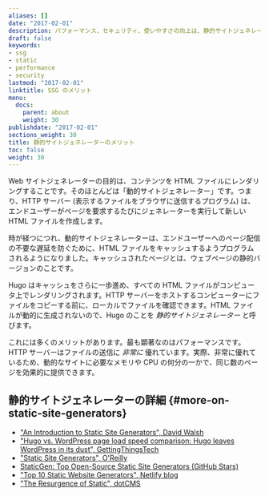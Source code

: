 ```yaml
---
aliases: []
date: "2017-02-01"
description: パフォーマンス、セキュリティ、使いやすさの向上は、静的サイトジェネレーターが魅力的な理由のほんの一部です。
draft: false
keywords:
- ssg
- static
- performance
- security
lastmod: "2017-02-01"
linktitle: SSG のメリット
menu:
  docs:
    parent: about
    weight: 30
publishdate: "2017-02-01"
sections_weight: 30
title: 静的サイトジェネレーターのメリット
toc: false
weight: 30
---
```


Web サイトジェネレーターの目的は、コンテンツを HTML ファイルにレンダリングすることです。そのほとんどは「動的サイトジェネレーター」です。つまり、HTTP サーバー (表示するファイルをブラウザに送信するプログラム) は、エンドユーザーがページを要求するたびにジェネレーターを実行して新しい HTML ファイルを作成します。

時が経つにつれ、動的サイトジェネレーターは、エンドユーザーへのページ配信の不要な遅延を防ぐために、HTML ファイルをキャッシュするようプログラムされるようになりました。キャッシュされたページとは、ウェブページの静的バージョンのことです。

Hugo はキャッシュをさらに一歩進め、すべての HTML ファイルがコンピュータ上でレンダリングされます。HTTP サーバーをホストするコンピューターにファイルをコピーする前に、ローカルでファイルを確認できます。HTML ファイルが動的に生成されないので、Hugo のことを *静的サイトジェネレーター* と呼びます。

これには多くのメリットがあります。最も顕著なのはパフォーマンスです。HTTP サーバーはファイルの送信に *非常に* 優れています。実際、非常に優れているため、動的なサイトに必要なメモリや CPU の何分の一かで、同じ数のページを効果的に提供できます。

## 静的サイトジェネレーターの詳細 {#more-on-static-site-generators}

* ["An Introduction to Static Site Generators", David Walsh][]
* ["Hugo vs. WordPress page load speed comparison: Hugo leaves WordPress in its dust", GettingThingsTech][hugovwordpress]
* ["Static Site Generators", O'Reilly][]
* [StaticGen: Top Open-Source Static Site Generators (GitHub Stars)][]
* ["Top 10 Static Website Generators", Netlify blog][]
* ["The Resurgence of Static", dotCMS][dotcms]

["An Introduction to Static Site Generators", David Walsh]: https://davidwalsh.name/introduction-static-site-generators
["Static Site Generators", O'Reilly]: https://github.com/gohugoio/hugoDocs/files/1242701/static-site-generators.pdf
["Top 10 Static Website Generators", Netlify blog]: https://www.netlify.com/blog/2016/05/02/top-ten-static-website-generators/
[hugovwordpress]: https://gettingthingstech.com/hugo-vs.-wordpress-page-load-speed-comparison-hugo-leaves-wordpress-in-its-dust/
[StaticGen: Top Open-Source Static Site Generators (GitHub Stars)]: https://www.staticgen.com/
[dotcms]: https://dotcms.com/blog/post/the-resurgence-of-static
